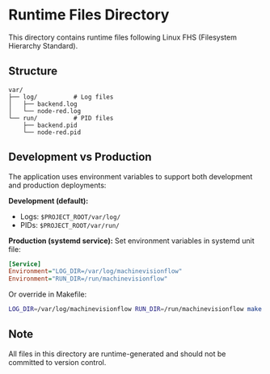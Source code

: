 # Runtime Files Directory

This directory contains runtime files following Linux FHS (Filesystem Hierarchy Standard).

## Structure

```
var/
├── log/          # Log files
│   ├── backend.log
│   └── node-red.log
└── run/          # PID files
    ├── backend.pid
    └── node-red.pid
```

## Development vs Production

The application uses environment variables to support both development and production deployments:

**Development (default):**
- Logs: `$PROJECT_ROOT/var/log/`
- PIDs: `$PROJECT_ROOT/var/run/`

**Production (systemd service):**
Set environment variables in systemd unit file:
```ini
[Service]
Environment="LOG_DIR=/var/log/machinevisionflow"
Environment="RUN_DIR=/run/machinevisionflow"
```

Or override in Makefile:
```bash
LOG_DIR=/var/log/machinevisionflow RUN_DIR=/run/machinevisionflow make start
```

## Note

All files in this directory are runtime-generated and should not be committed to version control.
